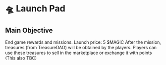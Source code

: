 # 🛸 Launch Pad

## Main Objective

&#x20;End game rewards and missions. Launch price: 5 $MAGIC After the mission, treasures (from TreasureDAO) will be obtained by the players. Players can use these treasures to sell in the marketplace or exchange it with points (This also TBC)
